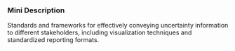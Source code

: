 ### Mini Description

Standards and frameworks for effectively conveying uncertainty information to different stakeholders, including visualization techniques and standardized reporting formats.
